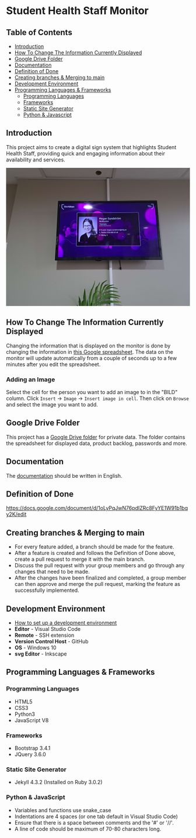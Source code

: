 # Student Health Staff Monitor

## Table of Contents

- [Introduction](README.md#introduction)
- [How To Change The Information Currently Displayed](README.md#how-to-change-the-information-currently-displayed)
- [Google Drive Folder](README.md#google-drive-folder)
- [Documentation](README.md#Documentation)
- [Definition of Done](README.md#definition-of-done)
- [Creating branches & Merging to main](README.md#creating-branches--merging-to-main)
- [Development Environment](README.md#development-environment)
- [Programming Languages & Frameworks](README.md#Programming-Languages-&-Frameworks)
  - [Programming Languages](README.md#programming-languages)
  - [Frameworks](README.md#frameworks)
  - [Static Site Generator](README.md#static-site-generator)
  - [Python & Javascript](README.md#python--javascript)

## Introduction

This project aims to create a digital sign system that highlights Student Health Staff, providing quick and engaging information about their availability and services.

![A picture of the project. It's a screen on a wall with the display of student health staff.](project_picture.jpg)

## How To Change The Information Currently Displayed

Changing the information that is displayed on the monitor is done by changing the information in [this Google spreadsheet](https://docs.google.com/spreadsheets/d/1qY1KYAY-AjFh2DWsjiVwOVj2qqJ29kpSs_YaBHi-TEs). The data on the monitor will update automatically from a couple of seconds up to a few minutes after you edit the spreadsheet.

### Adding an Image

Select the cell for the person you want to add an image to in the "BILD" column. Click `Insert` -> `Image` -> `Insert image in cell`.
Then click on `Browse` and select the image you want to add.

## Google Drive Folder

This project has a [Google Drive folder](https://drive.google.com/drive/folders/1PE9KzvEw8aPh5E4z1SYBZf03GJ8k5gWZ) for private data. The folder contains the spreadsheet for displayed data, product backlog, passwords and more.

## Documentation

The [documentation](documentation/documentation.md) should be written in English.

## Definition of Done

https://docs.google.com/document/d/1oLyPqJwN76pdIZRc8FyYE1W91b1bqy2K/edit

## Creating branches & Merging to main

- For every feature added, a branch should be made for the feature.
- After a feature is created and follows the Definition of Done above, create a pull request to merge it with the main branch.
- Discuss the pull request with your group members and go through any changes that need to be made.
- After the changes have been finalized and completed, a group member can then approve and merge the pull request, marking the feature as successfully implemented. 

## Development Environment

- [How to set up a development environment](documentation/documentation.md#set-up-development-environment)
- **Editor** - Visual Studio Code
- **Remote** - SSH extension
- **Version Control Host** - GitHub
- **OS** - Windows 10
- **svg Editor** - Inkscape

## Programming Languages & Frameworks

### Programming Languages

- HTML5
- CSS3
- Python3
- JavaScript V8

### Frameworks

- Bootstrap 3.4.1
- JQuery 3.6.0

### Static Site Generator

- Jekyll 4.3.2 (Installed on Ruby 3.0.2)


### Python & JavaScript

- Variables and functions use snake_case
- Indentations are 4 spaces (or one tab default in Visual Studio Code)
- Ensure that there is a space between comments and the '#' or '//'.
- A line of code should be maximum of 70-80 characters long.
